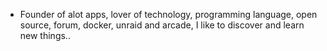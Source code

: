 - Founder of alot apps, lover of technology, programming language, open source, forum, docker, unraid and arcade, I like to discover and learn new things..
  <br>



















































































































































































































































